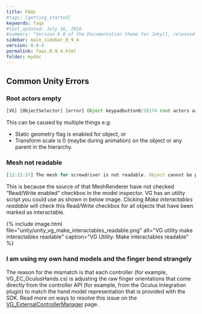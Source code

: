 ```yaml
---
title: FAQs
#tags: [getting_started]
keywords: faqs
#last_updated: July 16, 2016
#summary: "Version 6.0 of the Documentation theme for Jekyll, released July 4, 2016, implements relative links so you can view the files offline or on any server without configuring urls and baseurls. Additionally, you can store pages in subdirectories. Templates for alerts and images are available."
sidebar: main_sidebar_0_9_4
version: 0.9.4
permalink: faqs.0.9.4.html
folder: mydoc
---
```


## Common Unity Errors

### Root actors empty
```js
[VG] [ObjectSelector] [error] Object keypadbutton0/20174 root actors are empty!
````
This can be caused by multiple things e.g:

* Static geometry flag is enabled for object, or
* Transform scale is 0 (maybe during animation) on the object or any parent in the hierarchy.


### Mesh not readable

```js
[12:22:57] The mesh for screwdriver is not readable. Object cannot be processed.
````

This is because the source of that MeshRenderer have not checked “Read/Write enabled” checkbox in the model inspector. VG has an utility script you could use as shown in below image. Clicking _Make interactables readable_ will check this Read/Write checkbox for all objects that have been marked as interactable. 

{% include image.html file="unity/unity_vg_make_interactables_readable.png" alt="VG utility make interactables readable" caption="VG Utility: Make interactables readable" %}

### I am using my own hand models and the finger bend strangely

The reason for the mismatch is that each controller (for example, VG_EC_OculusHands.cs) is adjusting the raw finger orientations that come directly from the controller API (for example, from the Oculus Integration plugin) to match the hand model representation that is provided with the SDK. Read more on ways to resolve this issue on the [VG_ExternalControllerManager](unity_component_vgexternalcontrollermanager.html#coordinate-frame-corrections) page.